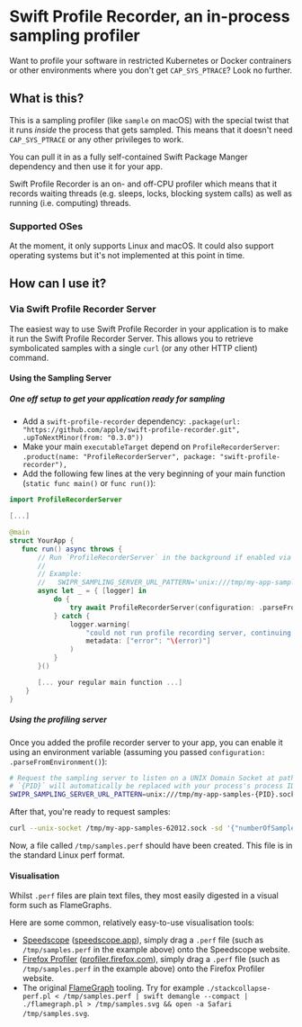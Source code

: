 # Swift Profile Recorder, an in-process sampling profiler

Want to profile your software in restricted Kubernetes or Docker contrainers or other environments where you don't get `CAP_SYS_PTRACE`? Look no further.

## What is this?

This is a sampling profiler (like `sample` on macOS) with the special twist that it runs _inside_ the process that gets sampled. This means that it doesn't need `CAP_SYS_PTRACE` or any other privileges to work.

You can pull it in as a fully self-contained Swift Package Manger dependency and then use it for your app.

Swift Profile Recorder is an on- and off-CPU profiler which means that it records waiting threads (e.g. sleeps, locks, blocking system calls) as well as running (i.e. computing) threads.

### Supported OSes

At the moment, it only supports Linux and macOS.
It could also support operating systems but it's not implemented at this point in time.

## How can I use it?

### Via Swift Profile Recorder Server

The easiest way to use Swift Profile Recorder in your application is to make it run the Swift Profile Recorder Server.
This allows you to retrieve symbolicated samples with a single `curl` (or any other HTTP client) command.

#### Using the Sampling Server

##### One off setup to get your application ready for sampling

- Add a `swift-profile-recorder` dependency: `.package(url: "https://github.com/apple/swift-profile-recorder.git", .upToNextMinor(from: "0.3.0"))`
- Make your main `executableTarget` depend on `ProfileRecorderServer`: `.product(name: "ProfileRecorderServer", package: "swift-profile-recorder"),`
- Add the following few lines at the very beginning of your main function (`static func main()` or `func run()`):

```swift
import ProfileRecorderServer

[...]

@main
struct YourApp {
   func run() async throws {
       // Run `ProfileRecorderServer` in the background if enabled via environment variable. Ignore failures.
       //
       // Example:
       //   SWIPR_SAMPLING_SERVER_URL_PATTERN='unix:///tmp/my-app-samples-{PID}.sock' ./my-app
       async let _ = { [logger] in
           do {
               try await ProfileRecorderServer(configuration: .parseFromEnvironment()).run(logger: logger)
           } catch {
               logger.warning(
                   "could not run profile recording server, continuing regardless",
                   metadata: ["error": "\(error)"]
               )
           }
       }()

       [... your regular main function ...]
    }
}
```

##### Using the profiling server

Once you added the profile recorder server to your app, you can enable it using an environment variable (assuming you passed `configuration: .parseFromEnvironment()`):

```bash
# Request the sampling server to listen on a UNIX Domain Socket at path `/tmp/my-app-samples-{PID}.sock`.
# `{PID}` will automatically be replaced with your process's process ID.
SWIPR_SAMPLING_SERVER_URL_PATTERN=unix:///tmp/my-app-samples-{PID}.sock .build/release/MyApp
```

After that, you're ready to request samples:

```bash
curl --unix-socket /tmp/my-app-samples-62012.sock -sd '{"numberOfSamples":10,"timeInterval":"100 ms"}' http://localhost/sample | swift demangle --compact > /tmp/samples.perf
```

Now, a file called `/tmp/samples.perf` should have been created. This file is in the standard Linux perf format.

#### Visualisation

Whilst `.perf` files are plain text files, they most easily digested in a visual form such as FlameGraphs.

Here are some common, relatively easy-to-use visualisation tools:

- [Speedscope](https://speedscope.app) ([speedscope.app](https://speedscope.app)), simply drag a `.perf` file (such as `/tmp/samples.perf` in the example above) onto the Speedscope website.
- [Firefox Profiler](https://profiler.firefox.com) ([profiler.firefox.com](https://profiler.firefox.com)), simply drag a `.perf` file (such as `/tmp/samples.perf` in the example above) onto the Firefox Profiler website.
- The original [FlameGraph](https://github.com/brendangregg/Flamegraph) tooling. Try for example `./stackcollapse-perf.pl < /tmp/samples.perf | swift demangle --compact | ./flamegraph.pl > /tmp/samples.svg && open -a Safari /tmp/samples.svg`.
